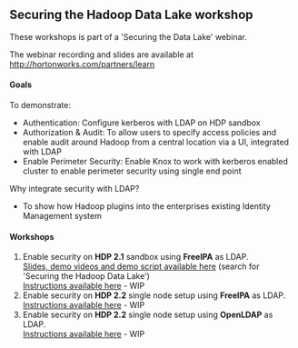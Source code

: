 ## Securing the Hadoop Data Lake workshop

These workshops is part of a 'Securing the Data Lake' webinar.

The webinar recording and slides are available at http://hortonworks.com/partners/learn

#### Goals 
To demonstrate: 
- Authentication: Configure kerberos with LDAP on HDP sandbox 
- Authorization & Audit: To allow users to specify access policies and enable audit around Hadoop from a central location via a UI, integrated with LDAP
- Enable Perimeter Security: Enable Knox to work with kerberos enabled cluster to enable perimeter security using single end point

Why integrate security with LDAP? 
 - To show how Hadoop plugins into the enterprises existing Identity Management system


#### Workshops

1. Enable security on **HDP 2.1** sandbox using **FreeIPA** as LDAP.  <br />  [Slides, demo videos and demo script available here](http://hortonworks.com/partners/learn) (search for 'Securing the Hadoop Data Lake') <br /> [Instructions available here](https://github.com/abajwa-hw/security-workshops/blob/master/Security-workshop-HDP%202_1-seperateIPA.md) - WIP
2. Enable security on **HDP 2.2** single node setup using **FreeIPA** as LDAP.  <br />   [Instructions available here](https://github.com/abajwa-hw/security-workshops/blob/master/Security-workshop-HDP%202_2-seperateIPA.md) - WIP
3. Enable security on **HDP 2.2** single node setup using **OpenLDAP** as LDAP.  <br />   [Instructions available here](https://github.com/abajwa-hw/security-workshops/blob/master/Security-workshop-HDP%202_2-openLDAP.md) - WIP